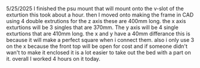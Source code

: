 5/25/2025
I finished the psu mount that will mount onto the v-slot of the exturtion this took about a hour. then I moved onto making the frame in CAD using 4 double extrutions for the z axis these are 400mm long. the x axis exturtions will be 3 singles that are 370mm. The y axis will be 4 single exturtions that are 410mm long. the x and y have a 40mm differance this is because it will make a perfect square when i connect them. also i only use 3 on the x because the front top will be open for cost and if someone didn't wan't to make it enclosed it is a lot easier to take out the bed with a part on it. overall I worked 4 hours on it today.

